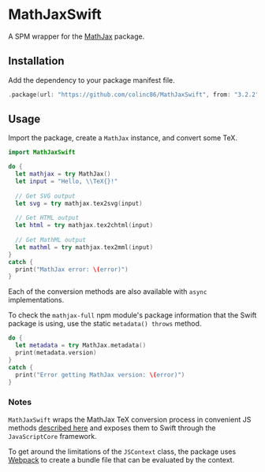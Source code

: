# MathJaxSwift

A SPM wrapper for the [MathJax](https://github.com/mathjax/MathJax) package.

## Installation

Add the dependency to your package manifest file.

```swift
.package(url: "https://github.com/colinc86/MathJaxSwift", from: "3.2.2")
```

## Usage

Import the package, create a `MathJax` instance, and convert some TeX.

```swift
import MathJaxSwift

do {
  let mathjax = try MathJax()
  let input = "Hello, \\TeX{}!"
  
  // Get SVG output
  let svg = try mathjax.tex2svg(input)
  
  // Get HTML output
  let html = try mathjax.tex2chtml(input)
  
  // Get MathML output
  let mathml = try mathjax.tex2mml(input)
}
catch {
  print("MathJax error: \(error)")
}
```

Each of the conversion methods are also available with `async` implementations.

To check the `mathjax-full` npm module's package information that the Swift package is using, use the static `metadata() throws` method.

```swift
do {
  let metadata = try MathJax.metadata()
  print(metadata.version)
}
catch {
  print("Error getting MathJax version: \(error)") 
}
```

### Notes

`MathJaxSwift` wraps the MathJax TeX conversion process in convenient JS methods [described here](https://github.com/mathjax/MathJax-demos-node/tree/master/direct) and exposes them to Swift through the `JavaScriptCore` framework.

To get around the limitations of the `JSContext` class, the package uses [Webpack](https://webpack.js.org) to create a bundle file that can be evaluated by the context.
